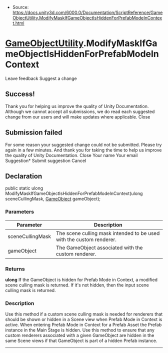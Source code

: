 * Source: https://docs.unity3d.com/6000.0/Documentation/ScriptReference/GameObjectUtility.ModifyMaskIfGameObjectIsHiddenForPrefabModeInContext.html

#  [GameObjectUtility](https://docs.unity3d.com/6000.0/Documentation/ScriptReference/GameObjectUtility.html).ModifyMaskIfGameObjectIsHiddenForPrefabModeInContext
Leave feedback
Suggest a change
## Success!
Thank you for helping us improve the quality of Unity Documentation. Although we cannot accept all submissions, we do read each suggested change from our users and will make updates where applicable.
Close
## Submission failed
For some reason your suggested change could not be submitted. Please <a>try again</a> in a few minutes. And thank you for taking the time to help us improve the quality of Unity Documentation.
Close
Your name Your email Suggestion* Submit suggestion
Cancel
## Declaration
public static ulong ModifyMaskIfGameObjectIsHiddenForPrefabModeInContext(ulong sceneCullingMask, [GameObject](https://docs.unity3d.com/6000.0/Documentation/ScriptReference/GameObject.html) gameObject); 
### Parameters
Parameter | Description  
---|---  
sceneCullingMask | The scene culling mask intended to be used with the custom renderer.  
gameObject | The GameObject associated with the custom renderer.  
### Returns
**ulong** If the GameObject is hidden for Prefab Mode in Context, a modified scene culling mask is returned. If it's not hidden, then the input scene culling mask is returned. 
### Description
Use this method if a custom scene culling mask is needed for renderers that should be shown or hidden in a Scene view when Prefab Mode in Context is active.
When entering Prefab Mode in Context for a Prefab Asset the Prefab instance in the Main Stage is hidden. Use this method to ensure that any custom renderers associated with a given GameObject are hidden in the same Scene views if that GameObject is part of a hidden Prefab instance.
* * *
